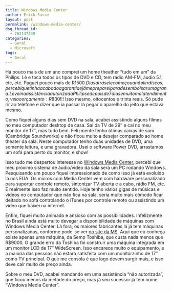 ```yaml
---
title: Windows Media Center
author: Erick Sasse
layout: post
permalink: /windows-media-center/
dsq_thread_id:
  - 262147449
categories:
  - Geral
  - Microsoft
tags:
  - Geral
---
```

Há pouco mais de um ano comprei um home theather &#8220;tudo em um&#8221; da Philips. Lê e toca todos os tipos de DVD e CD, tem rádio AM-FM, áudio 5.1, etc, etc. Paguei pouco mais de R$1500. Dias atrás ele começou a não ler discos, percebi que tinha acabado a garantia e já me preparei para desembolsar uma grana. Levei na assistência autorizada Philips e depois de 7 dias e muito mal atendimento, veio o orçamento: R$830!!! Isso mesmo, oitocentos e trinta reais. Só pude rir ao telefone e dizer que ia passar lá pegar o aparelho do jeito que estava mesmo.

Como fiquei alguns dias sem DVD na sala, acabei assistindo alguns filmes no meu computador desktop de casa. Sai da TV de 29&#8243; e caí no meu monitor de 17&#8243;, mas tudo bem. Felizmente tenho ótimas caixas de som (Cambridge Soundworks) e não ficou muito a desejar comparado ao home theater da sala. Neste computador tenho duas unidades de DVD, uma somente leitura, e uma gravadora. Usei o software Power DVD, arrastamos um sofá para perto do monitor, e show!

Isso tudo me despertou interesse no [Windows Media Center][1], percebi que meu próximo sistema de áudio/video da sala será um PC rodando Windows. Pesquisando um pouco fiquei impressionado de como isso já está evoluído lá nos EUA. Os micros com Media Center vem com hardware personalizado para suportar controle remoto, sintonizar TV aberta e a cabo, rádio FM, etc. E realmente isso faz muito sentido. Hoje tenho vários gigas de músicas e vídeos no computador que não fica na sala, seria muito mais cômodo ficar deitado no sofá controlando o iTunes por controle remoto ou assistindo um video que baixei na internet.

Enfim, fiquei muito animado e ansioso com as possibilidades. Infelizmente no Brasil ainda está muito devegar a disponibilidade de máquinas com Windows Media Center. Lá fora, os maiores fabricantes lá já tem máquinas personalizadas, conforme pode-se ver [no site da MS][2]. Aqui que eu conheça existe apenas uma máquina, da Semp Toshiba, que custa nada menos que R$9000. O grande erro da Toshiba foi construir uma máquina integrada em um monitor LCD de 17&#8243; WideScreen. Isso encarece muito o equipamento, e a maioria das pessoas não estará satisfeita com um monitorzinho de 17&#8243; como TV principal. O que me consola é que logo devem surgir mais, e isso deve cair muito de preço ainda.

Sobre o meu DVD, acabei mandando em uma assistência &#8220;não autorizada&#8221;, que ficou menos da metade do preço, mas já seu sucessor já tem nome &#8220;Windows Media Center&#8221;.

 [1]: http://www.microsoft.com/windowsxp/mediacenter/default.mspx
 [2]: http://www.microsoft.com/windowsxp/mediacenter/howtobuy/default.mspx